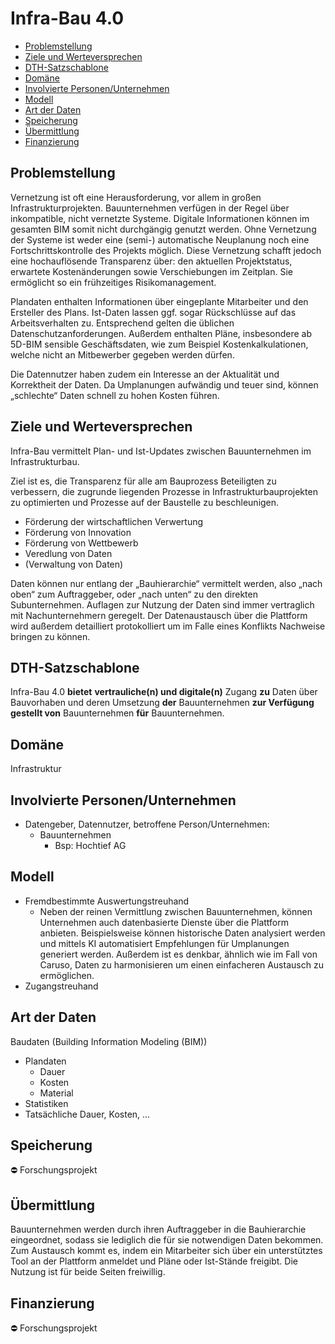 # Infra-Bau 4.0
-   [Problemstellung](#problemstellung)
-   [Ziele und Werteversprechen](#ziele)
-   [DTH-Satzschablone](#schablone)
-   [Domäne](#domaene)
-   [Involvierte Personen/Unternehmen](#involv)
-   [Modell](#modell)
-   [Art der Daten](#daten)
-   [Speicherung](#speicherung)
-   [Übermittlung](#uebermittlung)
-   [Finanzierung](#finanzierung)

<a name="problemstellung"></a>
## Problemstellung

Vernetzung ist oft eine Herausforderung, vor allem in großen Infrastrukturprojekten. Bauunternehmen verfügen in der Regel über inkompatible, nicht vernetzte Systeme. Digitale Informationen können im gesamten BIM somit nicht durchgängig genutzt werden. Ohne Vernetzung der Systeme ist weder ­eine (semi-) automatische Neuplanung noch eine Fortschrittskontrolle des Projekts möglich. Diese Vernetzung schafft jedoch eine hochauflösende Transparenz über: den aktuellen Projektstatus, erwartete Kostenänderungen sowie Verschiebungen im Zeitplan. Sie ermöglicht so ein frühzeitiges Risikomanagement.­

Plandaten enthalten Informationen über eingeplante Mitarbeiter und den Ersteller des Plans. Ist-Daten lassen ggf. sogar Rückschlüsse auf das Arbeitsverhalten zu. Entsprechend gelten die üblichen Datenschutzanforderungen. Außerdem enthalten Pläne, insbesondere ab 5D-BIM sensible Geschäftsdaten, wie zum Beispiel Kostenkalkulationen, welche nicht an Mitbewerber gegeben werden dürfen.

Die Datennutzer haben zudem ein Interesse an der Aktualität und Korrektheit der Daten. Da Umplanungen aufwändig und teuer sind, können „schlechte“ Daten schnell zu hohen Kosten führen.

<a name="ziele"></a>
## Ziele und Werteversprechen

Infra-Bau vermittelt Plan- und Ist-Updates zwischen Bauunternehmen im Infrastrukturbau.

Ziel ist es, die Transparenz für alle am Bauprozess Beteiligten zu verbessern, die zugrunde liegenden Prozesse in Infrastrukturbauprojekten zu optimierten und Prozesse auf der Baustelle zu beschleunigen.

-   Förderung der wirtschaftlichen Verwertung
-   Förderung von Innovation
-   Förderung von Wettbewerb
-   Veredlung von Daten
-   (Verwaltung von Daten)

Daten können nur entlang der „Bauhierarchie“ vermittelt werden, also „nach oben“ zum Auftraggeber, oder „nach unten“ zu den direkten Subunternehmen. Auflagen zur Nutzung der Daten sind immer vertraglich mit Nachunternehmern geregelt. Der Datenaustausch über die Plattform wird außerdem detailliert protokolliert um im Falle eines Konflikts Nachweise bringen zu können.

<a name="schablone"></a>
## DTH-Satzschablone

Infra-Bau 4.0  **bietet** **vertrauliche(n) und digitale(n)** Zugang  **zu** Daten über Bauvorhaben und deren Umsetzung  **der** Bauunternehmen  **zur Verfügung gestellt von**  Bauunternehmen  **für**  Bauunternehmen.

<a name="domaene"></a>
## Domäne

Infrastruktur

<a name="involv"></a>
## Involvierte Personen/Unternehmen

-   Datengeber, Datennutzer,  betroffene Person/Unternehmen:
    -   Bauunternehmen
        -   Bsp: Hochtief AG

<a name="modell"></a>
## Modell

-   Fremdbestimmte Auswertungstreuhand
    -   Neben der reinen Vermittlung zwischen Bauunternehmen, können Unternehmen auch datenbasierte Dienste über die Plattform anbieten. Beispielsweise können historische Daten analysiert werden und mittels KI automatisiert Empfehlungen für Umplanungen generiert werden. Außerdem ist es denkbar, ähnlich wie im Fall von Caruso, Daten zu harmonisieren um einen einfacheren Austausch zu ermöglichen.
-   Zugangstreuhand

<a name="daten"></a>
## Art der Daten

Baudaten (Building Information Modeling (BIM))

-   Plandaten
    -   Dauer
    -   Kosten
    -   Material
-   Statistiken
-   Tatsächliche Dauer, Kosten, ...

<a name="speicherung"></a>
## Speicherung

:no_entry:  Forschungsprojekt

<a name="uebermittlung"></a>
## Übermittlung

Bauunternehmen werden durch ihren Auftraggeber in die Bauhierarchie eingeordnet, sodass sie lediglich die für sie notwendigen Daten bekommen. Zum Austausch kommt es, indem ein Mitarbeiter sich über ein unterstütztes Tool an der Plattform anmeldet und Pläne oder Ist-Stände freigibt. Die Nutzung ist für beide Seiten freiwillig.

<a name="finanzierung"></a>
## Finanzierung

:no_entry:  Forschungsprojekt